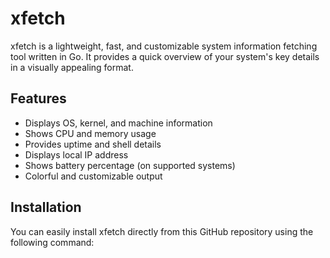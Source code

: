 # xfetch

xfetch is a lightweight, fast, and customizable system information fetching tool written in Go. It provides a quick overview of your system's key details in a visually appealing format.



## Features

- Displays OS, kernel, and machine information
- Shows CPU and memory usage
- Provides uptime and shell details
- Displays local IP address
- Shows battery percentage (on supported systems)
- Colorful and customizable output

## Installation

You can easily install xfetch directly from this GitHub repository using the following command:

